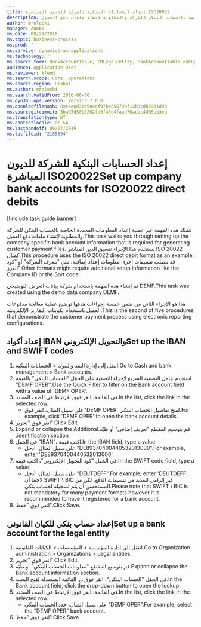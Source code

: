 ```yaml
---
title: إعداد الحسابات البنكية للشركة للديون المباشرة ISO20022
description: تنقلك هذه المهمة عبر عملية إعداد المعلومات المحددة الخاصة بالحساب البنكي للشركة والمطلوبة لإنشاء ملفات دفع العميل.
author: mrolecki
manager: AnnBe
ms.date: 08/29/2018
ms.topic: business-process
ms.prod: ''
ms.service: dynamics-ax-applications
ms.technology: ''
ms.search.form: BankAccountTable, OMLegalEntity, BankAccountTableLookUp
audience: Application User
ms.reviewer: kfend
ms.search.scope: Core, Operations
ms.search.region: Global
ms.author: mrolecki
ms.search.validFrom: 2016-06-30
ms.dyn365.ops.version: Version 7.0.0
ms.openlocfilehash: 89c4a8d3cb504df97bad5679bf12b3cdb5931d95
ms.sourcegitcommit: 3ba95d50b8262fa0f43d4faad76adac4d05eb3ea
ms.translationtype: HT
ms.contentlocale: ar-SA
ms.lasthandoff: 09/27/2019
ms.locfileid: "2185694"
---
```

# <a name="set-up-company-bank-accounts-for-iso20022-direct-debits"></a><span data-ttu-id="ec269-103">إعداد الحسابات البنكية للشركة للديون المباشرة ISO20022</span><span class="sxs-lookup"><span data-stu-id="ec269-103">Set up company bank accounts for ISO20022 direct debits</span></span>

[!include [task guide banner](../../includes/task-guide-banner.md)]

<span data-ttu-id="ec269-104">تنقلك هذه المهمة عبر عملية إعداد المعلومات المحددة الخاصة بالحساب البنكي للشركة والمطلوبة لإنشاء ملفات دفع العميل.</span><span class="sxs-lookup"><span data-stu-id="ec269-104">This task walks you through setting up the company specific bank account information that is required for generating customer payment files.</span></span> <span data-ttu-id="ec269-105">يستخدم هذا الإجراء تنسيق الدين المباشر ISO 20022 كمثال.</span><span class="sxs-lookup"><span data-stu-id="ec269-105">This procedure uses the ISO 20022 direct debit format as an example.</span></span> <span data-ttu-id="ec269-106">قد تتطلب تنسيقات أخرى معلومات إعداد إضافية، مثل "معرف الشركة" أو "كود الفرز".</span><span class="sxs-lookup"><span data-stu-id="ec269-106">Other formats might require additional setup information like the Company ID or the Sort code.</span></span>



<span data-ttu-id="ec269-107">تم إنشاء هذه المهمة باستخدام شركة بيانات العرض التوضيحي DEMF.</span><span class="sxs-lookup"><span data-stu-id="ec269-107">This task was created using the demo data company DEMF.</span></span>



<span data-ttu-id="ec269-108">هذا هو الإجراء الثاني من ضمن خمسة إجراءات هدفها توضيح عملية معالجة مدفوعات العميل باستخدام تكوينات التقارير الإلكترونية.</span><span class="sxs-lookup"><span data-stu-id="ec269-108">This is the second of five procedures that demonstrate the customer payment process using electronic reporting configurations.</span></span>


## <a name="set-up-the-iban-and-swift-codes"></a><span data-ttu-id="ec269-109">إعداد أكواد IBAN والتحويل الإلكتروني‬</span><span class="sxs-lookup"><span data-stu-id="ec269-109">Set up the IBAN and SWIFT codes</span></span>
1. <span data-ttu-id="ec269-110">انتقل إلى إدارة النقد والبنوك > الحسابات البنكية.</span><span class="sxs-lookup"><span data-stu-id="ec269-110">Go to Cash and bank management > Bank accounts.</span></span>
2. <span data-ttu-id="ec269-111">استخدم عامل التصفية السريع لإجراء التصفية على الحقل "الحساب البنكي‬" بالقيمة "DEMF OPER''.</span><span class="sxs-lookup"><span data-stu-id="ec269-111">Use the Quick Filter to filter on the Bank account field with a value of 'DEMF OPER'.</span></span>
3. <span data-ttu-id="ec269-112">في القائمة، انقر فوق الارتباط في الصف المحدد.</span><span class="sxs-lookup"><span data-stu-id="ec269-112">In the list, click the link in the selected row.</span></span>
    * <span data-ttu-id="ec269-113">على سبيل المثال، انقر فوق 'DEMF OPER' لفتح تفاصيل الحساب البنكي.</span><span class="sxs-lookup"><span data-stu-id="ec269-113">For example, click 'DEMF OPER' to open the bank account details.</span></span>  
4. <span data-ttu-id="ec269-114">انقر فوق "تحرير".</span><span class="sxs-lookup"><span data-stu-id="ec269-114">Click Edit.</span></span>
5. <span data-ttu-id="ec269-115">‏‫قم بتوسيع المقطع "تعريف إضافي" أو طيّه.</span><span class="sxs-lookup"><span data-stu-id="ec269-115">Expand or collapse the Additional identification section.</span></span>
6. <span data-ttu-id="ec269-116">في الحقل "IBAN‬"، اكتب قيمة.</span><span class="sxs-lookup"><span data-stu-id="ec269-116">In the IBAN field, type a value.</span></span>
    * <span data-ttu-id="ec269-117">على سبيل المثال، أدخل "DE89370400440532013000".</span><span class="sxs-lookup"><span data-stu-id="ec269-117">For example, enter 'DE89370400440532013000'.</span></span>  
7. <span data-ttu-id="ec269-118">في الحقل "كود التحويل الإلكتروني‬"، اكتب قيمة.</span><span class="sxs-lookup"><span data-stu-id="ec269-118">In the SWIFT code field, type a value.</span></span>
    * <span data-ttu-id="ec269-119">على سبيل المثال، أدخل "DEUTDEFF".</span><span class="sxs-lookup"><span data-stu-id="ec269-119">For example, enter 'DEUTDEFF'.</span></span>    <span data-ttu-id="ec269-120">لاحظ أن SWIFT \ BIC غير إلزامي للعديد من تنسيقات الدفع، لكن من المستحسن أن يتم تسجيله لحساب بنكي.</span><span class="sxs-lookup"><span data-stu-id="ec269-120">Please note that SWIFT \ BIC is not mandatory for many payment formats however it is recommended to have it registered for a bank account.</span></span>  
8. <span data-ttu-id="ec269-121">انقر فوق "حفظ".</span><span class="sxs-lookup"><span data-stu-id="ec269-121">Click Save.</span></span>

## <a name="set-up-a-bank-account-for-the-legal-entity"></a><span data-ttu-id="ec269-122">إعداد حساب بنكي للكيان القانوني</span><span class="sxs-lookup"><span data-stu-id="ec269-122">Set up a bank account for the legal entity</span></span>
1. <span data-ttu-id="ec269-123">انتقل إلى إدارة المؤسسة > المؤسسات > الكيانات القانونية.</span><span class="sxs-lookup"><span data-stu-id="ec269-123">Go to Organization administration > Organizations > Legal entities.</span></span>
2. <span data-ttu-id="ec269-124">انقر فوق "تحرير".</span><span class="sxs-lookup"><span data-stu-id="ec269-124">Click Edit.</span></span>
3. <span data-ttu-id="ec269-125">‏‫قم بتوسيع المقطع "معلومات الحساب البنكي‬" أو طيّه.</span><span class="sxs-lookup"><span data-stu-id="ec269-125">Expand or collapse the Bank account information section.</span></span>
4. <span data-ttu-id="ec269-126">في الحقل "الحساب البنكي"، انقر فوق زر القائمة المنسدلة لفتح البحث.</span><span class="sxs-lookup"><span data-stu-id="ec269-126">In the Bank account field, click the drop-down button to open the lookup.</span></span>
5. <span data-ttu-id="ec269-127">في القائمة، انقر فوق الارتباط في الصف المحدد.</span><span class="sxs-lookup"><span data-stu-id="ec269-127">In the list, click the link in the selected row.</span></span>
    * <span data-ttu-id="ec269-128">على سبيل المثال، حدد الحساب البنكي "DEMF OPER".</span><span class="sxs-lookup"><span data-stu-id="ec269-128">For example, select the "DEMF OPER" bank account.</span></span>  
6. <span data-ttu-id="ec269-129">انقر فوق "حفظ".</span><span class="sxs-lookup"><span data-stu-id="ec269-129">Click Save.</span></span>

